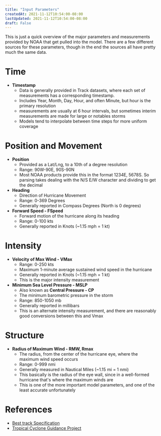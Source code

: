 ```yaml
---
title: "Input Parameters"
createdAt: 2021-11-12T10:54:00-08:00
lastUpdated: 2021-11-12T10:54:00-08:00
draft: False
---
```


This is just a quick overview of the major parameters and measurements provided by NOAA that get pulled into the model.  There are a few different sources for these parameters, though in the end the sources all have pretty much the same data.  

# Time
- **Timestamp**
  - Data is generally provided in Track datasets, where each set of measurements has a corresponding timestamp.
  - Includes Year, Month, Day, Hour, and often Minute, but hour is the primary resolution
  - measurements are usually at 6 hour intervals, but sometimes interim measurements are made for large or notables storms
  - Models tend to interpolate between time steps for more uniform coverage

# Position and Movement
- **Position**
  - Provided as a Lat/Lng, to a 10th of a degree resolution
  - Range: 90W-90E, 90S-90N
  - Most NOAA products provide this in the format 1234E, 5678S.  So parsing takes dealing with the N/S E/W character and dividing to get the decimal
- **Heading**
  - Direction of Hurricane Movement
  - Range: 0-369 Degrees
  - Generally reported in Compass Degrees (North is 0 degrees)
- **Forward Speed - FSpeed**
  - Forward motion of the hurricane along its heading
  - Range: 0-100 kts
  - Generally reported in Knots (~1.15 mph = 1 kt)

# Intensity
- **Velocity of Max Wind - VMax**
  - Range: 0-250 kts
  - Maximum 1-minute average sustained wind speed in the hurricane
  - Generally reported in Knots (~1.15 mph = 1 kt)
  - This is the major intensity measurement
- **Minimum Sea Level Pressure - MSLP**
  - Also known as **Central Pressure - CP**
  - The minimum barometric pressure in the storm
  - Range: 850-1050 mb
  - Generally reported in millibars
  - This is an alternate intensity measurement, and there are reasonably good conversions between this and Vmax

# Structure
- **Radius of Maximum Wind - RMW, Rmax**
  - The radius, from the center of the hurricane eye, where the maximum wind speed occurs
  - Range: 0-999 nmi
  - Generally measured in Nautical Miles (~1.15 mi = 1 nmi)
  - This basically is the radius of the eye wall, since in a well-formed hurricane that's where the maximum winds are
  - This is one of the more important model parameters, and one of the least accurate unfortunately

# References
- [Best track Specification](https://www.nrlmry.navy.mil/atcf_web/docs/database/new/abdeck.txt)
- [Tropical Cyclone Guidance Project](http://hurricanes.ral.ucar.edu/realtime/)
